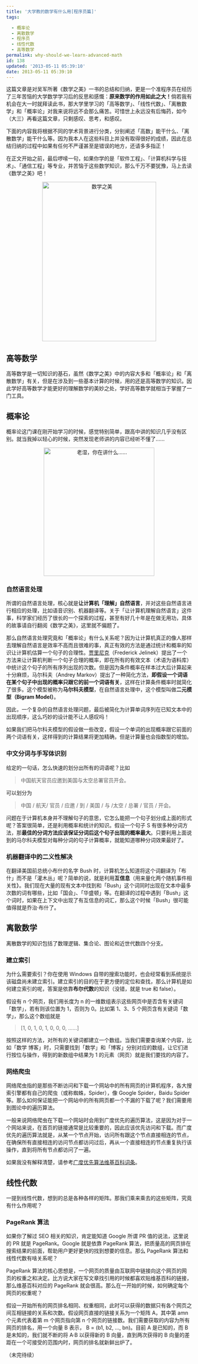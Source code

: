```yaml
---
title: '大学教的数学有什么用[程序员篇]'
tags: 

  - 概率论
  - 离散数学
  - 程序员
  - 线性代数
  - 高等数学
permalink: why-should-we-learn-advanced-math
id: 138
updated: '2013-05-11 05:39:10'
date: 2013-05-11 05:39:10
---
```


这篇文章是对吴军所著《数学之美》一书的总结和归纳，更是一个准程序员在经历了三年苦恼的大学数学学习后的反思和感慨：<strong>原来数学的作用如此之大！</strong>倘若我有机会在大一时就拜读此书，那大学里学习的「高等数学」、「线性代数」、「离散数学」和「概率论」对我来说将远不会那么痛苦。可惜世上永远没有后悔药，如今（大三）再看这篇文章，只剩感叹、思考，和感叹。

下面的内容我将根据不同的学术背景进行分类，分别阐述「高数」能干什么、「离散数学」能干什么等。因为我本人在这些科目上并没有取得很好的成绩，因此在总结归纳的过程中如果有任何不严谨甚至是错误的地方，还请多多指正！

在正文开始之前，最后啰嗦一句，如果你学的是「软件工程」、「计算机科学与技术」、「通信工程」等专业，并苦恼于这些数学知识，那么千万不要犹豫，马上去读《数学之美》吧！
<p style="text-align: center;"><img class="aligncenter" title="数学之美" alt="数学之美" src="http://undefinedblog.com/wp-content/uploads/2013/05/s9114855.jpg" width="309" height="432" /></p>

<h2>高等数学</h2>
高等数学是一切知识的基石，虽然《数学之美》中的内容大多和「概率论」和「离散数学」有关，但是在涉及到一些基本计算的时候，用的还是高等数学的知识。因此学好高等数学才能更好的理解数学的美妙之处，学好高等数学就相当于掌握了一门工具。
<h2>概率论</h2>
概率论这门课在刚开始学习的时候，感觉特别简单，跟高中讲的知识几乎没有区别。就当我掉以轻心的时候，突然发现老师讲的内容已经听不懂了……
<p style="text-align: center;"><img class="size-full wp-image-207046 aligncenter" alt="老湿，你在讲什么……" src="http://undefinedblog.com/wp-content/uploads/2013/05/Forever_Alone.jpg" width="300" height="348" /></p>

<h3>自然语言处理</h3>
所谓的自然语言处理，核心就是<strong>让计算机「理解」自然语言</strong>，并对这些自然语言进行相应的处理，比如语音识别、机器翻译等。关于「让计算机理解自然语言」这件事，科学家们经历了很长的一个探索的过程，甚至有好几十年是在做无用功，具体的故事请自行翻阅《数学之美》，这里就不偏题了。

那么自然语言处理究竟和「概率论」有什么关系呢？因为让计算机真正的像人那样去理解自然语言是效率不高而且很难的事，真正有效的方法是通过统计和概率的知识让计算机估算一个句子的合理性。<a title="贾里尼克 维基百科词条" href="http://en.wikipedia.org/wiki/Frederick_Jelinek" target="_blank">贾里尼克</a>（Frederick Jelinek）提出了一个方法来让计算机判断一个句子合理的概率，即在所有的有效文本（术语为语料库）中统计这个句子的所有序列出现的次数。但是因为条件概率在样本过大后计算起来十分麻烦，马尔科夫（Andrey Markov）提出了一种简化方法，<strong>即假设一个词语在某个句子中出现的概率只跟它的前一个词语有关</strong>，这样在计算条件概率时就简化了很多。这个模型被称为<strong>马尔科夫模型</strong>，在自然语言处理中，这个模型叫做<strong>二元模型（Bigram Model）</strong>。

因此，一个复杂的自然语言处理问题，最后被简化为计算单词序列在已知文本中的出现顺序，这么巧妙的设计能不让人感叹吗！

如果我们把马尔科夫模型的假设做一些改变，假设一个单词的出现概率跟它前面的两个词语有关，这样得到的计算结果将更加精确，但是计算量也会指数型的增加。
<h3>中文分词与手写体识别</h3>
给定的一句话，怎么快速的划分出所有的词语呢？比如
<blockquote>中国航天官员应邀到美国与太空总署官员开会。</blockquote>
可以划分为
<blockquote>中国 / 航天/ 官员 / 应邀 / 到 / 美国 / 与 /太空 / 总署 / 官员 / 开会。</blockquote>
问题在于计算机本身并不理解句子的意思，它怎么能把一个句子划分成上面的形式呢？答案很简单，还是利用概率和统计的知识。假设一个句子 S 有很多种分词方法，那<strong>最佳的分词方法应该保证分词后这个句子出现的概率最大</strong>。只要利用上面说到的马尔科夫模型对每种分词的句子计算概率，就能知道哪种分词效果最好了。
<h3>机器翻译中的二义性解决</h3>
在翻译美国前总统小布什的名字 Bush 时，计算机怎么知道将这个词翻译为「布什」而不是「灌木丛」呢？简单的说，就是利用<strong>互信息</strong>（用来量化两个随机事件相关性<strong>）</strong>。我们现在大量的现有文本中找到和「Bush」这个词同时出现在文本中最多次数的词有哪些，比如「国会」、「华盛顿」等。在翻译的过程中遇到「Bush」这个词时，如果在上下文中出现了有互信息的词汇，那么这个时候「Bush」很可能值得就是乔治·布什了。
<h2>离散数学</h2>
离散数学的知识包括了数理逻辑、集合论、图论和近世代数四个分支。
<h3>建立索引</h3>
为什么需要索引？你在使用 Windows 自带的搜索功能时，也会经常看到系统提示该磁盘尚未建立索引。建立索引的目的在于更方便的定位和查找，那么计算机是如何建立索引的呢，答案是依靠<strong>布尔代数</strong>的知识（没错，就是 true 和 false）。

假设有 n 个网页，我们用长度为 n 的一维数组表示这些网页中是否含有关键词「数学」，若有则该位置为 1，否则为 0。比如第 1、3、5 个网页含有关键词「数学」，那么这个数组就是
<blockquote>[1, 0, 1, 0, 1, 0, 0, 0, ......]</blockquote>
按照这样的方法，对所有的关键词都建立一个数组。当我们需要查询某个内容，比如「数学 博客」时，只需要找到「数学」和「博客」分别对应的数组，让它们进行按位与操作，得到的新数组中结果为 1 的元素（网页）就是我们要找的内容了。
<h3>网络爬虫</h3>
网络爬虫指的是那些不断访问和下载一个网站中的所有网页的计算机程序，各大搜索引擎都有自己的爬虫（或称蜘蛛，Spider），像 Google Spider，Baidu Spider 等。那么如何保证能把一个网站中的所有网页都一个不漏的下载了呢？我们需要用到图论中的遍历算法。

一般来说网络爬虫在下载一个网站时会用到广度优先的遍历算法，这是因为对于一个网站来说，在首页的链接通常是比较重要的，因此应该优先访问和下载。而广度优先的遍历算法就是，从某一个节点开始，访问所有跟这个节点直接相连的节点，在确保所有直接相连的访问节点都访问过后，再从一个直接相连的节点重复执行该操作，直到将所有节点都访问了一遍。

如果我没有解释清楚，请参考<a title="广度优先搜索" href="https://zh.wikipedia.org/zh/%E5%B9%BF%E5%BA%A6%E4%BC%98%E5%85%88%E6%90%9C%E7%B4%A2" target="_blank">广度优先算法维基百科词条</a>。
<h2>线性代数</h2>
一提到线性代数，想到的总是各种各样的矩阵。那我们乘来乘去的这些矩阵，究竟有什么作用呢？
<h3>PageRank 算法</h3>
如果你了解过 SEO 相关的知识，肯定能知道 Google 所谓 PR 值的说法，这里说的 PR 就是 PageRank。Google 就是依靠 PageRank 算法，把质量高的网页排在搜索结果的前面，帮助用户更好更快的找到想要的信息。那么 PageRank 算法和线性代数有啥关系呢？

PageRank 算法的核心思想是，一个网页的质量由互联网中链接向这个网页的网页的权重之和决定。比方说大家在写文章找引用的时候都喜欢贴维基百科的链接，那么维基百科对应的 PageRank 就会很高。那么在一开始的时候，如何确定每个网页的权重呢？

假设一开始所有的网页排名相同、权重相同，此时可以获得的数据只有各个网页之间互相链接的关系和次数。假设网页直接的链接关系为一个矩阵 A，其中第 amn 个元素代表着第 m 个网页指向第 n 个网页的链接数。我们需要获取的内容为所有网页的排名，用一个向量 B 表示， B = (b1, b2, ..., bn)。目前 A 是已知的，而 B 是未知的，我们就不断的将 A·B 以获得新的 B 向量，直到两次获得的 B 向量的差距在一个可接受的范围内时，网页的排名就新鲜出炉了。

（未完待续）